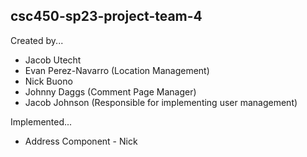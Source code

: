 ## csc450-sp23-project-team-4
Created by...
- Jacob Utecht 
- Evan Perez-Navarro (Location Management)
- Nick Buono
- Johnny Daggs (Comment Page Manager)
- Jacob Johnson (Responsible for implementing user management)

Implemented...
- Address Component - Nick